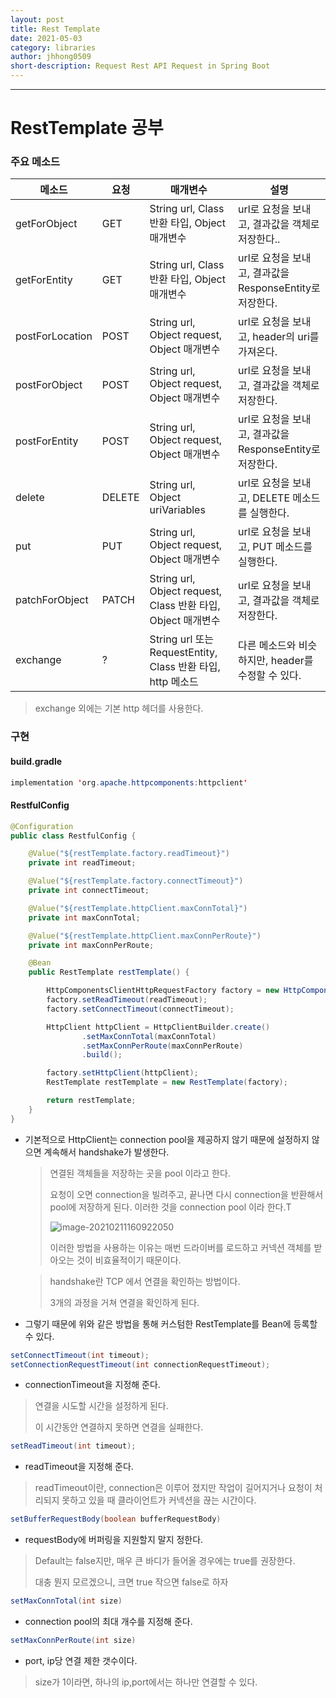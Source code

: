 ```yaml
---
layout: post
title: Rest Template
date: 2021-05-03
category: libraries
author: jhhong0509
short-description: Request Rest API Request in Spring Boot
---
```

------

# RestTemplate 공부

### 주요 메소드

| 메소드          | 요청   | 매개변수                                                     | 설명                                                     |
| --------------- | ------ | ------------------------------------------------------------ | -------------------------------------------------------- |
| getForObject    | GET    | String url, Class 반환 타입, Object 매개변수                 | url로 요청을 보내고, 결과값을 객체로 저장한다..          |
| getForEntity    | GET    | String url, Class 반환 타입, Object 매개변수                 | url로 요청을 보내고, 결과값을 ResponseEntity로 저장한다. |
| postForLocation | POST   | String url, Object request, Object 매개변수                  | url로 요청을 보내고, header의 uri를 가져온다.            |
| postForObject   | POST   | String url, Object request, Object 매개변수                  | url로 요청을 보내고, 결과값을 객체로 저장한다.           |
| postForEntity   | POST   | String url, Object request, Object 매개변수                  | url로 요청을 보내고, 결과값을 ResponseEntity로 저장한다. |
| delete          | DELETE | String url, Object uriVariables                              | url로 요청을 보내고, DELETE 메소드를 실행한다.           |
| put             | PUT    | String url, Object request, Object 매개변수                  | url로 요청을 보내고, PUT 메소드를 실행한다.              |
| patchForObject  | PATCH  | String url, Object request, Class 반환 타입, Object 매개변수 | url로 요청을 보내고, 결과값을 객체로 저장한다.           |
| exchange        | ?      | String url 또는 RequestEntity, Class 반환 타입, http 메소드  | 다른 메소드와 비슷하지만, header를 수정할 수 있다.       |

> exchange 외에는 기본 http 헤더를 사용한다.

### 구현

#### build.gradle

``` java
implementation 'org.apache.httpcomponents:httpclient'
```

#### RestfulConfig

``` java
@Configuration
public class RestfulConfig {

    @Value("${restTemplate.factory.readTimeout}")
    private int readTimeout;

    @Value("${restTemplate.factory.connectTimeout}")
    private int connectTimeout;

    @Value("${restTemplate.httpClient.maxConnTotal}")
    private int maxConnTotal;

    @Value("${restTemplate.httpClient.maxConnPerRoute}")
    private int maxConnPerRoute;

    @Bean
    public RestTemplate restTemplate() {

        HttpComponentsClientHttpRequestFactory factory = new HttpComponentsClientHttpRequestFactory();
        factory.setReadTimeout(readTimeout);
        factory.setConnectTimeout(connectTimeout);

        HttpClient httpClient = HttpClientBuilder.create()
                .setMaxConnTotal(maxConnTotal)
                .setMaxConnPerRoute(maxConnPerRoute)
                .build();

        factory.setHttpClient(httpClient);
        RestTemplate restTemplate = new RestTemplate(factory);

        return restTemplate;
    }
}
```

- 기본적으로 HttpClient는 connection pool을 제공하지 않기 때문에 설정하지 않으면 계속해서 handshake가 발생한다.

  > 연결된 객체들을 저장하는 곳을 pool 이라고 한다.
  >
  > 요청이 오면 connection을 빌려주고, 끝나면 다시 connection을 반환해서 pool에 저장하게 된다. 이러한 것을 connection pool 이라 한다.T
  >
  > ![image-20210211160922050](C:\Users\Administrator\AppData\Roaming\Typora\typora-user-images\image-20210211160922050.png)
  >
  > 이러한 방법을 사용하는 이유는 매번 드라이버를 로드하고 커넥션 객체를 받아오는 것이 비효율적이기 때문이다.

  > handshake란 TCP 에서 연결을 확인하는 방법이다.
  >
  > 3개의 과정을 거쳐 연결을 확인하게 된다.

- 그렇기 때문에 위와 같은 방법을 통해 커스텀한 RestTemplate를 Bean에 등록할 수 있다.

``` java
setConnectTimeout(int timeout);
setConnectionRequestTimeout(int connectionRequestTimeout);
```

- connectionTimeout을 지정해 준다.

> 연결을 시도할 시간을 설정하게 된다.
>
> 이 시간동안 연결하지 못하면 연결을 실패한다.

``` java
setReadTimeout(int timeout);
```

- readTimeout을 지정해 준다.

> readTimeout이란, connection은 이루어 졌지만 작업이 길어지거나 요청이 처리되지 못하고 있을 때 클라이언트가 커넥션을 끊는 시간이다.

``` java
setBufferRequestBody(boolean bufferRequestBody)
```

- requestBody에 버퍼링을 지원할지 말지 정한다.

> Default는 false지만, 매우 큰 바디가 들어올 경우에는 true를 권장한다.
>
> 대충 뭔지 모르겠으니, 크면 true 작으면 false로 하자

``` java
setMaxConnTotal(int size)
```

- connection pool의 최대 개수를 지정해 준다.

``` java
setMaxConnPerRoute(int size)
```

- port, ip당 연결 제한 갯수이다.

> size가 1이라면, 하나의 ip,port에서는 하나만 연결할 수 있다.


